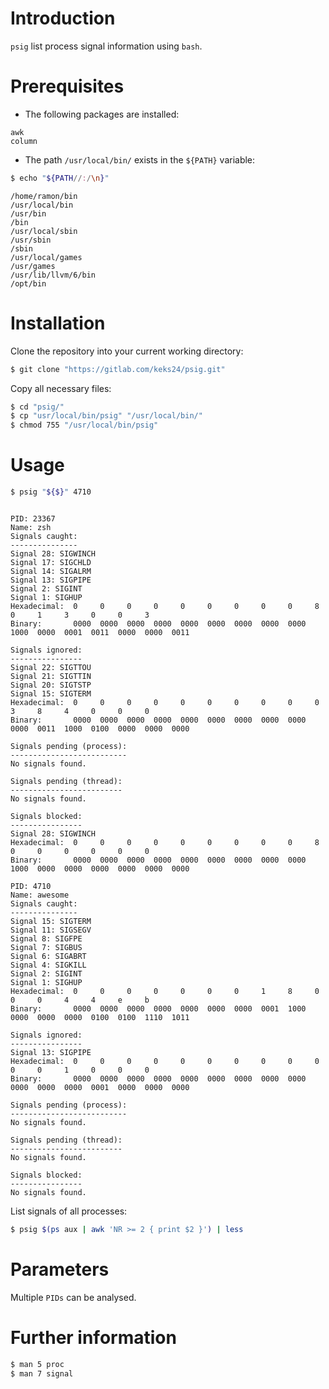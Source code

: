# Introduction
`psig` list process signal information using `bash`.

# Prerequisites
* The following packages are installed:
```no-highlight
awk
column
```

* The path `/usr/local/bin/` exists in the `${PATH}` variable:
```bash
$ echo "${PATH//:/\n}"
```
```
/home/ramon/bin
/usr/local/bin
/usr/bin
/bin
/usr/local/sbin
/usr/sbin
/sbin
/usr/local/games
/usr/games
/usr/lib/llvm/6/bin
/opt/bin
```

# Installation
Clone the repository into your current working directory:
```bash
$ git clone "https://gitlab.com/keks24/psig.git"
```

Copy all necessary files:
```bash
$ cd "psig/"
$ cp "usr/local/bin/psig" "/usr/local/bin/"
$ chmod 755 "/usr/local/bin/psig"
```

# Usage
```bash
$ psig "${$}" 4710
```
```no-highlight

PID: 23367
Name: zsh
Signals caught:
---------------
Signal 28: SIGWINCH
Signal 17: SIGCHLD
Signal 14: SIGALRM
Signal 13: SIGPIPE
Signal 2: SIGINT
Signal 1: SIGHUP
Hexadecimal:  0     0     0     0     0     0     0     0     0     8     0     1     3     0     0     3
Binary:       0000  0000  0000  0000  0000  0000  0000  0000  0000  1000  0000  0001  0011  0000  0000  0011

Signals ignored:
----------------
Signal 22: SIGTTOU
Signal 21: SIGTTIN
Signal 20: SIGTSTP
Signal 15: SIGTERM
Hexadecimal:  0     0     0     0     0     0     0     0     0     0     3     8     4     0     0     0
Binary:       0000  0000  0000  0000  0000  0000  0000  0000  0000  0000  0011  1000  0100  0000  0000  0000

Signals pending (process):
--------------------------
No signals found.

Signals pending (thread):
-------------------------
No signals found.

Signals blocked:
----------------
Signal 28: SIGWINCH
Hexadecimal:  0     0     0     0     0     0     0     0     0     8     0     0     0     0     0     0
Binary:       0000  0000  0000  0000  0000  0000  0000  0000  0000  1000  0000  0000  0000  0000  0000  0000

PID: 4710
Name: awesome
Signals caught:
---------------
Signal 15: SIGTERM
Signal 11: SIGSEGV
Signal 8: SIGFPE
Signal 7: SIGBUS
Signal 6: SIGABRT
Signal 4: SIGKILL
Signal 2: SIGINT
Signal 1: SIGHUP
Hexadecimal:  0     0     0     0     0     0     0     1     8     0     0     0     4     4     e     b
Binary:       0000  0000  0000  0000  0000  0000  0000  0001  1000  0000  0000  0000  0100  0100  1110  1011

Signals ignored:
----------------
Signal 13: SIGPIPE
Hexadecimal:  0     0     0     0     0     0     0     0     0     0     0     0     1     0     0     0
Binary:       0000  0000  0000  0000  0000  0000  0000  0000  0000  0000  0000  0000  0001  0000  0000  0000

Signals pending (process):
--------------------------
No signals found.

Signals pending (thread):
-------------------------
No signals found.

Signals blocked:
----------------
No signals found.
```

List signals of all processes:
```bash
$ psig $(ps aux | awk 'NR >= 2 { print $2 }') | less
```

# Parameters
Multiple `PIDs` can be analysed.

# Further information
```bash
$ man 5 proc
$ man 7 signal
```
